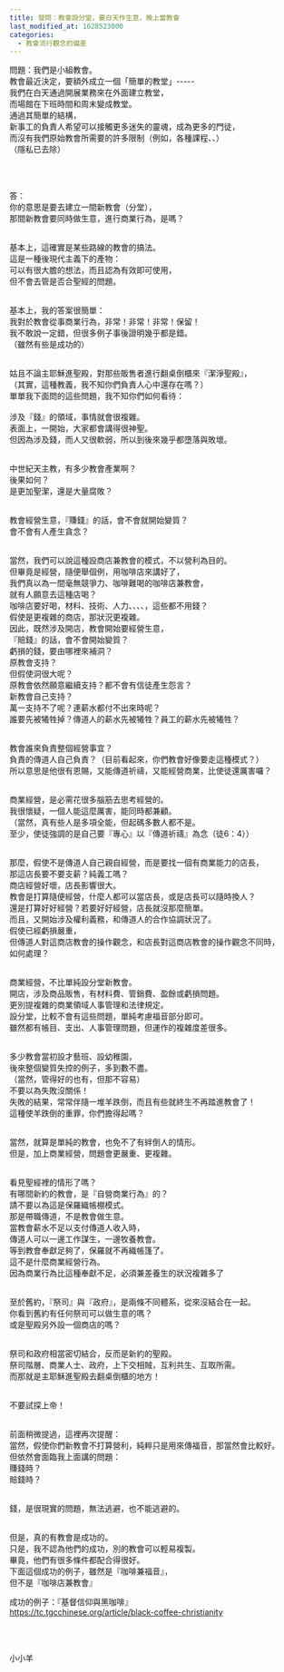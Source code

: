 ```yaml
---
title: 發問：教會設分堂，要白天作生意，晚上當教會
last_modified_at: 1628523000
categories:
  - 教會流行觀念的偏差
---
```


<p>問題：我們是小組教會。<br>
教會最近決定，要額外成立一個「簡單的教堂」-----<br>
我們在白天通過開展業務來在外面建立教堂，<br>
而場館在下班時間和周末變成教堂。<br>
通過其簡單的結構，<br>
新事工的負責人希望可以接觸更多迷失的靈魂，成為更多的門徒，<br>
而沒有我們原始教會所需要的許多限制（例如，各種課程、、）<br>
（隱私已去除）</p>

<p>&nbsp;</p>

<p><br>
答：<br>
你的意思是要去建立一間新教會（分堂），<br>
那間新教會要同時做生意，進行商業行為，是嗎？</p>

<p><br>
基本上，這確實是某些路線的教會的搞法。<br>
這是一種後現代主義下的產物：<br>
可以有很大膽的想法，而且認為有效即可使用，<br>
但不會去管是否合聖經的問題。</p>

<p><br>
基本上，我的答案很簡單：<br>
我對於教會從事商業行為，非常！非常！非常！保留！<br>
我不敢說一定錯，但很多例子事後證明幾乎都是錯。<br>
（雖然有些是成功的）</p>

<p>&nbsp;<br>
姑且不論主耶穌進聖殿，對那些販售者進行翻桌倒櫃來『潔淨聖殿』，<br>
（其實，這種教義，我不知你們負責人心中還存在嗎？）<br>
單單我下面問的這些問題，我不知你們如何看待：<br>
&nbsp;<br>
涉及『錢』的領域，事情就會很複雜。<br>
表面上，一開始，大家都會講得很神聖。<br>
但因為涉及錢，而人又很軟弱，所以到後來幾乎都墮落與敗壞。</p>

<p><br>
中世紀天主教，有多少教會產業啊？<br>
後果如何？<br>
是更加聖潔，還是大量腐敗？</p>

<p><br>
教會經營生意，『賺錢』的話，會不會就開始變質？<br>
會不會有人產生貪念？</p>

<p><br>
當然，我們可以說這種設商店兼教會的模式，不以營利為目的。<br>
但畢竟是經營，隨便舉個例，用咖啡店來講好了，<br>
我們真以為一間毫無競爭力、咖啡難喝的咖啡店兼教會，<br>
就有人願意去這種店喝？<br>
咖啡店要好喝，材料、技術、人力、、、、，這些都不用錢？<br>
假使是更複雜的商店，那狀況更複雜。<br>
因此，既然涉及開店，教會開始要經營生意，<br>
『賠錢』的話，會不會開始變質？<br>
虧損的錢，要由哪裡來補洞？<br>
原教會支持？<br>
但假使洞很大呢？<br>
原教會依然願意繼續支持？都不會有信徒產生怨言？<br>
新教會自己支持？<br>
萬一支持不了呢？連薪水都付不出來時呢？<br>
誰要先被犧牲掉？傳道人的薪水先被犧牲？員工的薪水先被犧牲？</p>

<p><br>
教會誰來負責整個經營事宜？<br>
負責的傳道人自己負責？（目前看起來，你們教會好像要走這種模式？）<br>
所以意思是他很有恩賜，又能傳道祈禱，又能經營商業，比使徒還厲害囉？</p>

<p><br>
商業經營，是必需花很多腦筋去思考經營的。<br>
我很懷疑，一個人能這麼厲害，能同時都兼顧。<br>
（當然，真有些人是多項全能，但起碼多數人都不是。<br>
至少，使徒強調的是自己要『專心』以『傳道祈禱』為念（徒6：4））</p>

<p><br>
那麼，假使不是傳道人自己親自經營，而是要找一個有商業能力的店長，<br>
那這店長要不要支薪？純義工嗎？<br>
商店經營好壞，店長影響很大。<br>
教會是打算隨便經營，什麼人都可以當店長，或是店長可以隨時換人？<br>
還是打算好好經營？若要好好經營，店長就沒那麼簡單。<br>
而且，又開始涉及權利義務，和傳道人的合作協調狀況了。<br>
假使已經虧損嚴重，<br>
但傳道人對這商店教會的操作觀念，和店長對這商店教會的操作觀念不同時，<br>
如何處理？</p>

<p><br>
商業經營，不比單純設分堂新教會。<br>
開店，涉及商品販售，有材料費、管銷費、盈餘或虧損問題。<br>
更別提複雜的商業領域人事管理和法律規定。<br>
設分堂，比較不會有這些問題，單純考慮福音部分即可。<br>
雖然都有帳目、支出、人事管理問題，但運作的複雜度差很多。</p>

<p><br>
多少教會當初設才藝班、設幼稚園，<br>
後來整個變質失控的例子，多到數不盡。<br>
（當然，管得好的也有，但那不容易）<br>
不要以為失敗沒關係！<br>
失敗的結果，常常伴隨一堆羊跌倒，而且有些就終生不再踏進教會了！<br>
這種使羊跌倒的重罪，你們擔得起嗎？<br>
&nbsp;</p>

<p>當然，就算是單純的教會，也免不了有絆倒人的情形。<br>
但是，加上商業經營，問題會更嚴重、更複雜。</p>

<p><br>
看見聖經裡的情形了嗎？<br>
有哪間新約的教會，是『自營商業行為』的？<br>
請不要以為這是保羅織帳棚模式。<br>
那是帶職傳道，不是教會做生意。<br>
當教會薪水不足以支付傳道人收入時，<br>
傳道人可以一邊工作謀生，一邊牧養教會。<br>
等到教會奉獻足夠了，保羅就不再織帳篷了。<br>
這不是什麼商業經營行為。<br>
因為商業行為比這種奉獻不足，必須兼差養生的狀況複雜多了</p>

<p><br>
至於舊約，『祭司』與『政府』，是兩條不同體系，從來沒結合在一起。<br>
你看到舊約有任何祭司可以做生意的嗎？<br>
或是聖殿另外設一個商店的嗎？</p>

<p><br>
祭司和政府相當密切結合，反而是新約的聖殿。<br>
祭司階層、商業人士、政府，上下交相賊，互利共生、互取所需。<br>
而那就是主耶穌進聖殿去翻桌倒櫃的地方！</p>

<p>&nbsp;<br>
不要試探上帝！<br>
&nbsp;</p>

<p>前面稍微提過，這裡再次提醒：<br>
當然，假使你們新教會不打算營利，純粹只是用來傳福音，那當然會比較好。<br>
但依然會面臨我上面講的問題：<br>
賺錢時？<br>
賠錢時？<br>
&nbsp;</p>

<p>錢，是很現實的問題，無法逃避，也不能逃避的。</p>

<p><br>
但是，真的有教會是成功的。<br>
只是，我不認為他們的成功，別的教會可以輕易複製。<br>
畢竟，他們有很多條件都配合得很好。<br>
下面這個成功的例子，雖然是『咖啡兼福音』，<br>
但不是『咖啡店兼教會』</p>

<p>成功的例子：『基督信仰與黑咖啡』<br>
<a href="https://tc.tgcchinese.org/article/black-coffee-christianity" target="_blank">https://tc.tgcchinese.org/article/black-coffee-christianity</a></p>

<p>&nbsp;</p>

<p><br>
小小羊</p>

<p>&nbsp;</p>

